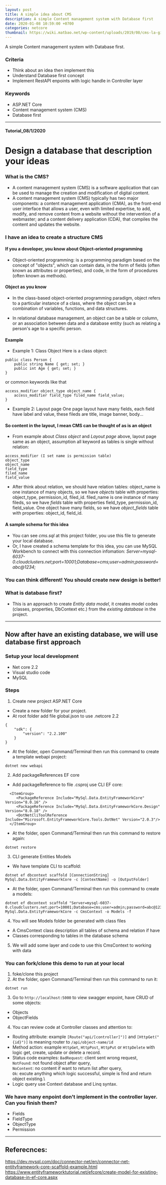 ```yaml
---
layout: post
title: A simple idea about CMS
description: A simple Content management system with Database first
date: 2020-01-08 10:59:00 +0700
categories: netcore
thumbnail: https://wiki.matbao.net/wp-content/uploads/2019/08/cms-la-gi-vai-tro-cms-trong-chien-dich-marketing.jpg
---
```


A simple Content management system with Database first.

### Criteria
- Think about an idea then implement this
- Understand Database first concept
- Implement RestAPI enpoints with logic handle in Controller layer

### Keywords
- ASP.NET Core
- Content management system (CMS)
- Database first

---
#### Tutorial_08/1/2020
# Design a database that description your ideas

### What is the CMS?
- A content management system (CMS) is a software application that can be used to manage the creation and modification of digital content.
- A content management system (CMS) typically has two major components: a content management application (CMA), as the front-end user interface that allows a user, even with limited expertise, to add, modify, and remove content from a website without the intervention of a webmaster; and a content delivery application (CDA), that compiles the content and updates the website.

### I have an idea to create a structure CMS
#### If you a developer, you know about Object-oriented programming
- Object-oriented programming: is a programming paradigm based on the concept of "objects", which can contain data, in the form of fields (often known as attributes or properties), and code, in the form of procedures (often known as methods).

#### Object as you know
- In the class-based object-oriented programming paradigm, object refers to a particular instance of a class, where the object can be a combination of variables, functions, and data structures.

- In relational database management, an object can be a table or column, or an association between data and a database entity (such as relating a person's age to a specific person.

#### Example
- Example 1: Class Object
Here is a class object:
```
public class Person {
    public string Name { get; set; }
    public int Age { get; set; }
}
```
or common keywords like that
```
access_modifier object_type object_name {
    access_modifier field_type filed_name field_value;
}
```

- Example 2: Layout page
One page layout have many fields, each field have label and value, these fileds are title, image banner, body...

#### So content in the layout, I mean CMS can be thought of as is an object

- From example about *Class object* and *Layout page* above, layout page same as an object, assumption all keyword as tables is single without relation:
```
access_modifier (I set name is permission table)
object_type
object_name
field_type
filed_name
field_value
```

- After think about relation, we should have relation tables:
object_name is one instance of many objects, so we have *objects* table with properties: object_type, permission_id, filed_id.
filed_name is one instance of many fileds, so we have *fields* table with properties field_type, permission_id, field_value.
One object have many fields, so we have *object_fields* table with properties: object_id, field_id.

#### A sample schema for this idea
- You can see *cms.sql* at this project folder, you use this file to generate your local database.
- Or, I have created a schema template for this idea, you can use MySQL Workbench to connect with this connection infomation:
*Server=mysql-6037-0.cloudclusters.net;port=10001;Database=cms;user=admin;password=abc@1234;*

### You can think different! You should create new design is better!

### What is database first?
- This is an approach to create *Entity data model*, it creates model codes (classes, properties, DbContext etc.) from the *existing database* in the project.

---
## Now after have an existing database, we will use database first approach
### Setup your local development
- Net core 2.2
- Visual studio code
- MySQL

### Steps
1. Create new project ASP.NET Core
- Create a new folder for your project.
- At root folder add file global.json to use .netcore 2.2 
```
{
    "sdk": {
        "version": "2.2.100"
    }
}
```
- At the folder, open Command/Terminal then run this command to create a template webapi project:
```
dotnet new webapi
```

2. Add packageReferences EF core
- Add packageReference to file .csproj use CLI EF core:
```
  <ItemGroup>
     <PackageReference Include="MySql.Data.EntityFrameworkCore" Version="8.0.16" />
     <PackageReference Include="MySql.Data.EntityFrameworkCore.Design" Version="8.0.18" />
     <DotNetCliToolReference Include="Microsoft.EntityFrameworkCore.Tools.DotNet" Version="2.0.3"/>
  </ItemGroup>
```
- At the folder, open Command/Terminal then run this command to restore again:
```
dotnet restore
```

3. CLI generate Entities Models
- We have template CLI to scaffold:
```
dotnet ef dbcontext scaffold [ConnectionString] MySql.Data.EntityFrameworkCore -c [ContextName] -o [OutputFolder]
```

- At the folder, open Command/Terminal then run this command to create a models:
```
dotnet ef dbcontext scaffold "Server=mysql-6037-0.cloudclusters.net;port=10001;Database=cms;user=admin;password=abc@1234;CharSet=utf8;" MySql.Data.EntityFrameworkCore -c CmsContext -o Models -f
```

4. You will see Models folder be generated with class files
- A CmsContext class description all tables of schema and relation if have
- Classes corresponding to tables in the database schema

5. We will add some layer and code to use this CmsContext to working with data

### You can fork/clone this demo to run at your local
1. foke/clone this project
2. At the folder, open Command/Terminal then run this command to run it:
```
dotnet run
```
3. Go to `http://localhost:5000` to view swagger enpoint, have CRUD of some objects:
- Objects
- ObjectFields

4. You can review code at Controller classes and attention to:
- Routing attribute:  example `[Route("api/[controller]")]` and `[HttpGet("{id}")]` is meaning router to `/api/object-name/id`
- Method action: example `HttpGet`, `HttpPost`, `HttpPut` or `HttpDelete` with logic get, create, update or delete a record.
- Status code examples:
`BadRequest`: client sent wrong request,\
`NotFound`: not found object after query,\
`NoContent`: no content if want to return list after query,\
`Ok`: excute anything which logic successful, simple is find and return object existing.\
- Logic query use Context database and Linq syntax.

### We have many enpoint don't implement in the controller layer. Can you finish them?
- Fields
- FieldType
- ObjectType
- Permission

---
## Referecnces:
https://dev.mysql.com/doc/connector-net/en/connector-net-entityframework-core-scaffold-example.html
https://www.entityframeworktutorial.net/efcore/create-model-for-existing-database-in-ef-core.aspx
